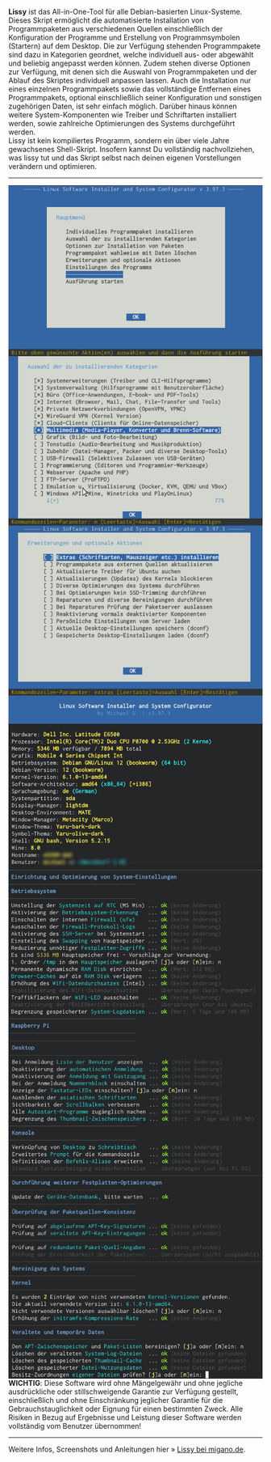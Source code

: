 <b>Lissy</b> ist das All-in-One-Tool für alle Debian-basierten Linux-Systeme.
Dieses Skript ermöglicht die automatisierte Installation von Programmpaketen aus verschiedenen Quellen einschließlich der Konfiguration der Programme und Erstellung von Programmsymbolen (Startern) auf dem Desktop. Die zur Verfügung stehenden Programmpakete sind dazu in Kategorien geordnet, welche individuell aus- oder abgewählt und beliebig angepasst werden können. Zudem stehen diverse Optionen zur Verfügung, mit denen sich die Auswahl von Programmpaketen und der Ablauf des Skriptes individuell anpassen lassen.
Auch die Installation nur eines einzelnen Programmpakets sowie das vollständige Entfernen eines Programmpakets, optional einschließlich seiner Konfiguration und sonstigen zugehörigen Daten, ist sehr einfach möglich.
Darüber hinaus können weitere System-Komponenten wie Treiber und Schriftarten installiert werden, sowie zahlreiche Optimierungen des Systems durchgeführt werden.<br />
Lissy ist kein kompiliertes Programm, sondern ein über viele Jahre gewachsenes Shell-Skript. Insofern kannst Du vollständig nachvollziehen, was lissy tut und das Skript selbst nach deinen eigenen Vorstellungen verändern und optimieren.
<hr>
<img style="float:left;" src="./img/lissy_1.png">
<img style="float:left;" src="./img/lissy_2.png">
<img style="float:left;" src="./img/lissy_3.png">
<img style="float:left;" src="./img/lissy_4.png">
<img style="float:left;" src="./img/lissy_6.png">
<img style="float:left;" src="./img/lissy_7.png">
<img style="float:left;" src="./img/lissy_8.png">
<hr>
<b>WICHTIG</b>: Diese Software wird ohne Mängelgewähr und ohne jegliche ausdrückliche oder stillschweigende Garantie zur Verfügung gestellt, einschließlich und ohne Einschränkung jeglicher Garantie für die Gebrauchstauglichkeit oder Eignung für einen bestimmten Zweck. Alle Risiken in Bezug auf Ergebnisse und Leistung dieser Software werden vollständig vom Benutzer übernommen!
<hr>
Weitere Infos, Screenshots und Anleitungen hier&nbsp;&raquo;&nbsp;<a href="https://migano.de/download/lissy/index.php">Lissy bei migano.de</a>.
<br />
